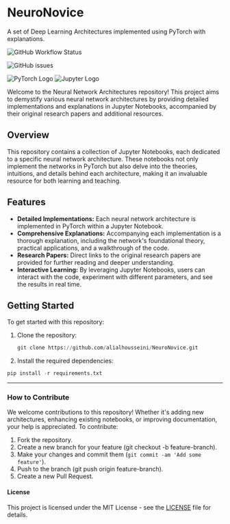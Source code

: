# NeuroNovice
A set of Deep Learning Architectures implemented using PyTorch with explanations.

![GitHub Workflow Status](https://img.shields.io/github/workflow/status/alialhousseini/NeuroNovice/.github/workflows?label=All%20Workflows)

![GitHub issues](https://img.shields.io/github/issues/alialhousseini/NeuroNovice)


![PyTorch Logo](https://upload.wikimedia.org/wikipedia/commons/9/96/Pytorch_logo.png)
![Jupyter Logo](https://upload.wikimedia.org/wikipedia/commons/3/38/Jupyter_logo.svg)

Welcome to the Neural Network Architectures repository! This project aims to demystify various neural network architectures by providing detailed implementations and explanations in Jupyter Notebooks, accompanied by their original research papers and additional resources.

## Overview

This repository contains a collection of Jupyter Notebooks, each dedicated to a specific neural network architecture. These notebooks not only implement the networks in PyTorch but also delve into the theories, intuitions, and details behind each architecture, making it an invaluable resource for both learning and teaching.

## Features

- **Detailed Implementations:** Each neural network architecture is implemented in PyTorch within a Jupyter Notebook.
- **Comprehensive Explanations:** Accompanying each implementation is a thorough explanation, including the network's foundational theory, practical applications, and a walkthrough of the code.
- **Research Papers:** Direct links to the original research papers are provided for further reading and deeper understanding.
- **Interactive Learning:** By leveraging Jupyter Notebooks, users can interact with the code, experiment with different parameters, and see the results in real time.

## Getting Started

To get started with this repository:

1. Clone the repository:
   ```python
   git clone https://github.com/alialhousseini/NeuroNovice.git

2. Install the required dependencies:
```python
pip install -r requirements.txt
```

____

### How to Contribute
We welcome contributions to this repository! Whether it's adding new architectures, enhancing existing notebooks, or improving documentation, your help is appreciated. To contribute:

1. Fork the repository.
2. Create a new branch for your feature (git checkout -b feature-branch).
3. Make your changes and commit them (```git commit -am 'Add some feature'```).
4. Push to the branch (git push origin feature-branch).
5. Create a new Pull Request.

#### License
This project is licensed under the MIT License - see the [LICENSE](https://github.com/alialhousseini/NeuroNovice/blob/main/LICENSE) file for details.
